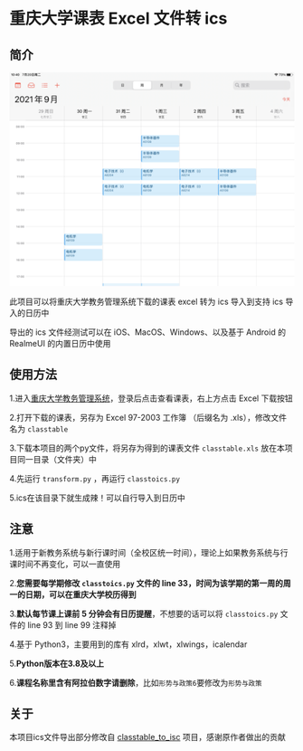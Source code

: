 # 重庆大学课表 Excel 文件转 ics
## 简介
![demo](demo.png)

此项目可以将重庆大学教务管理系统下载的课表 excel 转为 ics 导入到支持 ics 导入的日历中

导出的 ics 文件经测试可以在 iOS、MacOS、Windows、以及基于 Android 的 RealmeUI 的内置日历中使用

## 使用方法
1.进入[重庆大学教务管理系统](http://my.cqu.edu.cn/enroll/CourseStuSelectionList)，登录后点击查看课表，右上方点击 Excel 下载按钮

2.打开下载的课表，另存为 Excel 97-2003 工作簿 （后缀名为 .xls），修改文件名为 `classtable`

3.下载本项目的两个py文件，将另存为得到的课表文件 `classtable.xls` 放在本项目同一目录（文件夹）中

4.先运行 `transform.py` ，再运行 `classtoics.py`

5.ics在该目录下就生成辣！可以自行导入到日历中

## 注意
1.适用于新教务系统与新行课时间（全校区统一时间），理论上如果教务系统与行课时间不再变化，可以一直使用

2.**您需要每学期修改 `classtoics.py` 文件的 line 33，时间为该学期的第一周的周一的日期，可以在重庆大学校历得到**

3.**默认每节课上课前 5 分钟会有日历提醒**，不想要的话可以将 `classtoics.py` 文件的 line 93 到 line 99 注释掉

4.基于 Python3，主要用到的库有 xlrd，xlwt，xlwings，icalendar

5.**Python版本在3.8及以上**

6.**课程名称里含有阿拉伯数字请删除**，比如`形势与政策6`要修改为`形势与政策` 

## 关于
本项目ics文件导出部分修改自 [classtable_to_isc](https://gitee.com/code_cloudlmy/classtable_to_isc) 项目，感谢原作者做出的贡献
